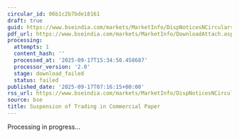 ```yaml
---
circular_id: 06b1c2b7bde18161
draft: true
guid: https://www.bseindia.com/markets/MarketInfo/DispNoticesNCirculars.aspx?Noticeid={77C0E18C-B95F-4593-B359-FD97B19BE326}&noticeno=20250917-5&dt=09/17/2025&icount=5&totcount=56&flag=0
pdf_url: https://www.bseindia.com/markets/MarketInfo/DownloadAttach.aspx?id=20250917-5&attachedId=
processing:
  attempts: 1
  content_hash: ''
  processed_at: '2025-09-17T15:34:50.458687'
  processor_version: '2.0'
  stage: download_failed
  status: failed
published_date: '2025-09-17T07:16:15+00:00'
rss_url: https://www.bseindia.com/markets/MarketInfo/DispNoticesNCirculars.aspx?Noticeid={77C0E18C-B95F-4593-B359-FD97B19BE326}&noticeno=20250917-5&dt=09/17/2025&icount=5&totcount=56&flag=0
source: bse
title: Suspension of Trading in Commercial Paper
---
```


Processing in progress...